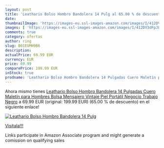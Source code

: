 ```yaml
---
layout: post
title: 'Leathario Bolso Hombro Bandolera 14 Pulg al 65.00 % de descuento'
date: 
thumbnailImage: 'https://images-eu.ssl-images-amazon.com/images/I/412DV3dFpJL._SL200_.jpg'
images: [ 'https://images-eu.ssl-images-amazon.com/images/I/412DV3dFpJL._SL200_.jpg' ]
comments: true
category: ofertas
author: ring
slug: B01EUMH9B6
description:
actualPrice: 69.99 EUR
currency: EUR
price: 69.99
comparePrice: 199.99 EUR
inStock: true
prodname: 'Leathario Bolso Hombro Bandolera 14 Pulgadas Cuero Maletín para Hombres Bolsa Mensajero Vintaje Piel Portátil Negocio Trabajo Negro'
---
```


Ahora mismo tienes [Leathario Bolso Hombro Bandolera 14 Pulgadas Cuero Maletín para Hombres Bolsa Mensajero Vintaje Piel Portátil Negocio Trabajo Negro](https://www.amazon.es/dp/B01EUMH9B6/?tag=tolees-21) a 69.99 EUR (original: 199.99 EUR) (65.00 %  de descuento) en el siguiente enlace!

[![Leathario Bolso Hombro Bandolera 14 Pulg](https://images-eu.ssl-images-amazon.com/images/I/412DV3dFpJL._SL200_.jpg)](https://www.amazon.es/dp/B01EUMH9B6/?tag=tolees-21)

[Visítala!!!](https://www.amazon.es/dp/B01EUMH9B6/?tag=tolees-21)

Links participate in Amazon Associate program and might generate a comission on qualifying sales
